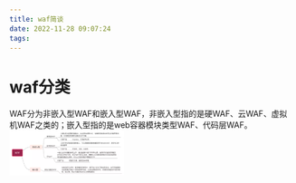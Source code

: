 ```yaml
---
title: waf简谈
date: 2022-11-28 09:07:24
tags:
---
```

<h1>waf分类</h1>
WAF分为非嵌入型WAF和嵌入型WAF，非嵌入型指的是硬WAF、云WAF、虚拟机WAF之类的；嵌入型指的是web容器模块类型WAF、代码层WAF。
<img src="/images/waf分类.png" width="40%" height="30%"/>